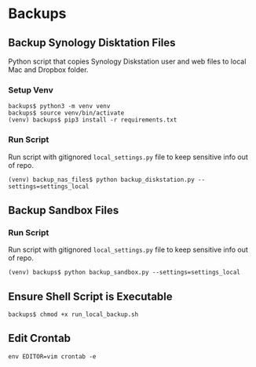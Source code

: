 # Backups

## Backup Synology Disktation Files

Python script that copies Synology Diskstation user and web files to local Mac and Dropbox folder.

### Setup Venv
    backups$ python3 -m venv venv
    backups$ source venv/bin/activate
    (venv) backups$ pip3 install -r requirements.txt

### Run Script

Run script with gitignored `local_settings.py` file to keep sensitive info out of repo.

    (venv) backup_nas_files$ python backup_diskstation.py --settings=settings_local

## Backup Sandbox Files

### Run Script

Run script with gitignored `local_settings.py` file to keep sensitive info out of repo.

    (venv) backups$ python backup_sandbox.py --settings=settings_local

## Ensure Shell Script is Executable

    backups$ chmod +x run_local_backup.sh


## Edit Crontab
    env EDITOR=vim crontab -e
